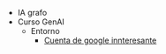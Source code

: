 - IA grafo
- Curso GenAI
	- Entorno
		- [Cuenta de google innteresante](https://myaccount.google.com/)